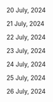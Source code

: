 20 July, 2024

21 July, 2024

22 July, 2024

23 July, 2024

24 July, 2024

25 July, 2024

26 July, 2024